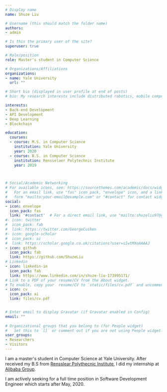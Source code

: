 ```yaml
---
# Display name
name: Shuze Liu

# Username (this should match the folder name)
authors:
- admin

# Is this the primary user of the site?
superuser: true

# Role/position
role: Master's student in Computer Science

# Organizations/Affiliations
organizations:
- name: Yale University
  url: ""

# Short bio (displayed in user profile at end of posts)
# bio: My research interests include distributed robotics, mobile computing and programmable matter.

interests:
- Back-end Development
- API Development
- Deep Learning
- Blockchain

education:
  courses:
  - course: M.S. in Computer Science
    institution: Yale University
    year: 2020
  - course: B.S. in Computer Science
    institution: Rensselaer Polytechnic Institute
    year: 2019
    


# Social/Academic Networking
# For available icons, see: https://sourcethemes.com/academic/docs/widgets/#icons
#   For an email link, use "fas" icon pack, "envelope" icon, and a link in the
#   form "mailto:your-email@example.com" or "#contact" for contact widget.
social:
- icon: envelope
  icon_pack: fas
  link: '#contact'  # For a direct email link, use "mailto:shuzeliu97@gmail.com".
#- icon: twitter
#  icon_pack: fab
#  link: https://twitter.com/GeorgeCushen
#- icon: google-scholar
#  icon_pack: ai
#  link: https://scholar.google.co.uk/citations?user=sIwtMXoAAAAJ
- icon: github
  icon_pack: fab
  link: https://github.com/ShuzeLiu
# Linkedin
- icon: linkedin-in
  icon_pack: fab
  link: https://www.linkedin.com/in/shuze-liu-173995171/
# Link to a PDF of your resume/CV from the About widget.
# To enable, copy your  resume/CV to `static/files/cv.pdf` and uncomment the lines below.  
- icon: cv
  icon_pack: ai
  link: files/cv.pdf


# Enter email to display Gravatar (if Gravatar enabled in Config)
email: ""
  
# Organizational groups that you belong to (for People widget)
#   Set this to `[]` or comment out if you are not using People widget.  
user_groups:
- Researchers
- Visitors
---
```

I am a master's student in Computer Science at Yale University. After received my B.S from [Rensslear Polythecnic Institute](https://www.rpi.edu/), I did my internship at [Alibaba Group](https://www.alibabagroup.com/en/global/home).

I am actively seeking for a full time position in Software Development Engineer which starts after May, 2020.
